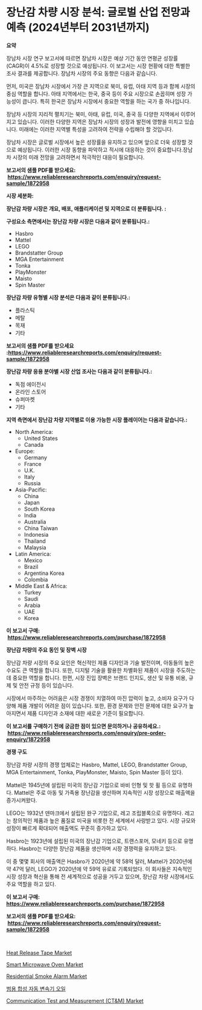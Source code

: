 <p><h1>장난감 차량 시장 분석: 글로벌 산업 전망과 예측 (2024년부터 2031년까지)</h1></p><p><strong>요약</strong></p>
<p><p>장남차 시장 연구 보고서에 따르면 장남차 시장은 예상 기간 동안 연평균 성장률(CAGR)이 4.5%로 성장할 것으로 예상됩니다. 이 보고서는 시장 현황에 대한 특별한 조사 결과를 제공합니다. 장남차 시장의 주요 동향은 다음과 같습니다.</p><p>먼저, 미국은 장남차 시장에서 가장 큰 지역으로 북미, 유럽, 아태 지역 등과 함께 시장의 중심 역할을 합니다. 아태 지역에서는 한국, 중국 등이 주요 시장으로 손꼽히며 성장 가능성이 큽니다. 특히 한국은 장남차 시장에서 중요한 역할을 하는 국가 중 하나입니다.</p><p>장남차 시장의 지리적 펼치기는 북미, 아태, 유럽, 미국, 중국 등 다양한 지역에서 이루어지고 있습니다. 이러한 다양한 지역은 장남차 시장의 성장과 발전에 영향을 미치고 있습니다. 미래에는 이러한 지역별 특성을 고려하여 전략을 수립해야 할 것입니다.</p><p>장남차 시장은 글로벌 시장에서 높은 성장률을 유지하고 있으며 앞으로 더욱 성장할 것으로 예상됩니다. 이러한 시장 동향을 파악하고 적시에 대응하는 것이 중요합니다.장남차 시장의 미래 전망을 고려하면서 적극적인 대응이 필요합니다.</p></p>
<p><strong>보고서의 샘플 PDF를 받으세요: &nbsp;<a href="https://www.reliableresearchreports.com/enquiry/request-sample/1872958">https://www.reliableresearchreports.com/enquiry/request-sample/1872958</a></strong></p>
<p><strong>시장 세분화:</strong></p>
<p><strong> 장난감 차량 시장은 개요, 배포, 애플리케이션 및 지역으로 더 분류됩니다. :</strong></p>
<p><strong>구성요소 측면에서는 장난감 차량 시장은 다음과 같이 분류됩니다.:</strong></p>
<p><ul><li>Hasbro</li><li>Mattel</li><li>LEGO</li><li>Brandstatter Group</li><li>MGA Entertainment</li><li>Tonka</li><li>PlayMonster</li><li>Maisto</li><li>Spin Master</li></ul></p>
<p><strong> 장난감 차량 유형별 시장 분석은 다음과 같이 분류됩니다.:</strong></p>
<p><ul><li>플라스틱</li><li>메탈</li><li>목재</li><li>기타</li></ul></p>
<p><strong>보고서의 샘플 PDF를 받으세요 :<a href="https://www.reliableresearchreports.com/enquiry/request-sample/1872958">https://www.reliableresearchreports.com/enquiry/request-sample/1872958</a></strong></p>
<p><strong> 장난감 차량 응용 분야별 시장 산업 조사는 다음과 같이 분류됩니다.:</strong></p>
<p><ul><li>독점 에이전시</li><li>온라인 스토어</li><li>슈퍼마켓</li><li>기타</li></ul></p>
<p><strong>지역 측면에서 장난감 차량 지역별로 이용 가능한 시장 플레이어는 다음과 같습니다.:</strong></p>
<p><ul>
    <li>
        North America:
        <ul>
            <li>United States</li>
            <li>Canada</li>
        </ul>
    </li>
    <li>
        Europe:
        <ul>
            <li>Germany</li>
            <li>France</li>
            <li>U.K.</li>
            <li>Italy</li>
            <li>Russia</li>
        </ul>
    </li>
    <li>
        Asia-Pacific:
        <ul>
            <li>China</li>
            <li>Japan</li>
            <li>South Korea</li>
            <li>India</li>
            <li>Australia</li>
            <li>China Taiwan</li>
            <li>Indonesia</li>
            <li>Thailand</li>
            <li>Malaysia</li>
        </ul>
    </li>
    <li>
        Latin America:
        <ul>
            <li>Mexico</li>
            <li>Brazil</li>
            <li>Argentina Korea</li>
            <li>Colombia</li>
        </ul>
    </li>
    <li>
        Middle East & Africa:
        <ul>
            <li>Turkey</li>
            <li>Saudi</li>
            <li>Arabia</li>
            <li>UAE</li>
            <li>Korea</li>
        </ul>
    </li>
    </ul></p>
<p><strong>이 보고서 구매: &nbsp;<a href="https://www.reliableresearchreports.com/purchase/1872958">https://www.reliableresearchreports.com/purchase/1872958</a></strong></p>
<p><strong>장난감 차량의 주요 동인 및 장벽 시장</strong></p>
<p><p>장난감 차량 시장의 주요 요인은 혁신적인 제품 디자인과 기술 발전이며, 아동들의 높은 수요도 큰 역할을 합니다. 또한, 디지털 기술을 활용한 차별화된 제품이 시장을 주도하는데 중요한 역할을 합니다. 한편, 시장 진입 장벽은 브랜드 인지도, 생산 및 유통 비용, 규제 및 안전 규정 등이 있습니다. </p><p>시장에서 마주하는 어려움은 시장 경쟁이 치열하여 마진 압력이 높고, 소비자 요구가 다양해 제품 개발이 어려운 점이 있습니다. 또한, 환경 문제와 안전 문제에 대한 요구가 높아지면서 제품 디자인과 소재에 대한 새로운 기준이 필요합니다.</p></p>
<p><strong>이 보고서를 구매하기 전에 궁금한 점이 있으면 문의하거나 공유하세요.: &nbsp;<a href="https://www.reliableresearchreports.com/enquiry/pre-order-enquiry/1872958">https://www.reliableresearchreports.com/enquiry/pre-order-enquiry/1872958</a></strong></p>
<p><strong>경쟁 구도</strong></p>
<p><p>장난감 차량 시장의 경쟁 업체로는 Hasbro, Mattel, LEGO, Brandstatter Group, MGA Entertainment, Tonka, PlayMonster, Maisto, Spin Master 등이 있다. </p><p>Mattel은 1945년에 설립된 미국의 장난감 기업으로 바비 인형 및 핫 휠 등으로 유명하다. Mattel은 주로 아동 및 가족용 장난감을 생산하며 지속적인 시장 성장으로 매출액을 증가시켜왔다. </p><p>LEGO는 1932년 덴마크에서 설립된 완구 기업으로, 레고 조립블록으로 유명하다. 레고는 창의적인 제품과 높은 품질로 미국을 비롯한 전 세계에서 사랑받고 있다. 시장 규모와 성장이 빠르게 확대되어 매출액도 꾸준히 증가하고 있다.</p><p>Hasbro는 1923년에 설립된 미국의 장난감 기업으로, 트랜스포머, 모네키 등으로 유명하다. Hasbro는 다양한 장난감 제품을 생산하며 시장 경쟁력을 유지하고 있다.</p><p>이 중 몇몇 회사의 매출액은 Hasbro가 2020년에 약 58억 달러, Mattel가 2020년에 약 47억 달러, LEGO가 2020년에 약 59억 유로로 기록되었다. 이 회사들은 지속적인 시장 성장과 혁신을 통해 전 세계적으로 성공을 거두고 있으며, 장난감 차량 시장에서도 주요 역할을 하고 있다.</p></p>
<p><strong>이 보고서 구매: &nbsp; <a href="https://www.reliableresearchreports.com/purchase/1872958">https://www.reliableresearchreports.com/purchase/1872958</a></strong></p>
<p><strong>보고서의 샘플 PDF를 받으세요: &nbsp;<a href="https://www.reliableresearchreports.com/enquiry/request-sample/1872958">https://www.reliableresearchreports.com/enquiry/request-sample/1872958</a></strong><strong></strong></p>
<p>&nbsp;</p>
<p><p><a href="https://issuu.com/reportprime-2/docs/heat-release-tape-market-size-2030.pptx">Heat Release Tape Market</a></p><p><a href="https://github.com/pjcfca/Market-Research-Report-List-1/blob/main/smart-microwave-oven-market.md">Smart Microwave Oven Market</a></p><p><a href="https://github.com/johnbach50/Market-Research-Report-List-2/blob/main/residential-smoke-alarm-market.md">Residential Smoke Alarm Market</a></p><p><a href="https://github.com/idcefvhkdut6/Market-Research-Report-List-1/blob/main/38103342462.md">범용 합성 자동 변속기 오일</a></p><p><a href="https://view.publitas.com/reportprime-1/communication-test-and-measurement-ct-m-market-research-report-unlocks-analysis-on-the-market-financial-status-market-size-and-market-revenue-upto-2031/">Communication Test and Measurement (CT&M) Market</a></p></p>